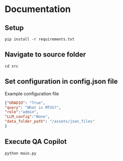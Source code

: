 # Documentation

## Setup
```
pip install -r requirements.txt
```

## Navigate to source folder
```
cd src
```

## Set configuration in config.json file
Example configuration file
```json
{"GRADIO": "True", 
"query": "What is MTSS?",
"role":"admin",
"LLM_config":"None", 
"data_folder_path": "/assets/json_files"
}
```

## Execute QA Copilot
```python
python main.py
```
